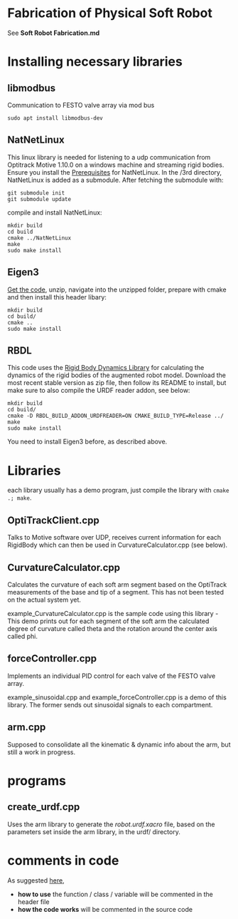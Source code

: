 # Fabrication of Physical Soft Robot
See **Soft Robot Fabrication.md**

# Installing necessary libraries

## libmodbus
Communication to FESTO valve array via mod bus 
```
sudo apt install libmodbus-dev
```

## NatNetLinux
This linux library is needed for listening to a udp communication from Optitrack Motive 1.10.0 on a windows machine and streaming rigid bodies. Ensure you install the [Prerequisites](https://github.com/rocketman768/NatNetLinux) for NatNetLinux.
In the /3rd directory, NatNetLinux is added as a submodule. After fetching the submodule with:
```
git submodule init
git submodule update
```
compile and install NatNetLinux:
```
mkdir build
cd build
cmake ../NatNetLinux
make
sudo make install
```
## Eigen3
[Get the code](http://eigen.tuxfamily.org/index.php?title=Main_Page), unzip, navigate into the unzipped folder, prepare with cmake and then install this header libary:
```
mkdir build
cd build/
cmake ..
sudo make install
```

## RBDL
This code uses the [Rigid Body Dynamics Library](https://rbdl.bitbucket.io/index.html) for calculating the dynamics of the rigid bodies of the augmented robot model.
Download the most recent stable version as zip file, then follow its README to install, but make sure to also compile the URDF reader addon, see below:
```
mkdir build
cd build/
cmake -D RBDL_BUILD_ADDON_URDFREADER=ON CMAKE_BUILD_TYPE=Release ../
make
sudo make install
```
You need to install Eigen3 before, as described above.

# Libraries
each library usually has a demo program, just compile the library with `cmake .; make`.
## OptiTrackClient.cpp
Talks to Motive software over UDP, receives current information for each RigidBody which can then be used in CurvatureCalculator.cpp (see below).

## CurvatureCalculator.cpp
Calculates the curvature of each soft arm segment based on the OptiTrack measurements of the base and tip of a segment. This has not been tested on the actual system yet.

example_CurvatureCalculator.cpp is the sample code using this library - This demo prints out for each segment of the soft arm the calculated degree of curvature called theta and the rotation around the center axis called phi.

## forceController.cpp
Implements an individual PID control for each valve of the FESTO valve array.

example_sinusoidal.cpp and example_forceController.cpp is a demo of this library. The former sends out sinusoidal signals to each compartment.

## arm.cpp
Supposed to consolidate all the kinematic & dynamic info about the arm, but still a work in progress.

# programs
## create_urdf.cpp
Uses the arm library to generate the *robot.urdf.xacro* file, based on the parameters set inside the arm library, in the urdf/ directory.


# comments in code
As suggested [here](https://softwareengineering.stackexchange.com/questions/84071/is-it-better-to-document-functions-in-the-header-file-or-the-source-file),
* **how to use** the function / class / variable will be commented in the header file
* **how the code works** will be commented in the source code
